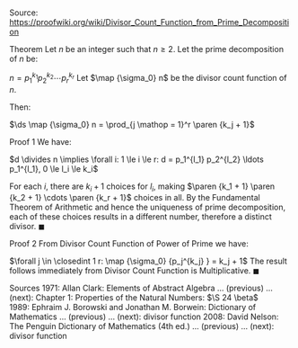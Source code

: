 # 

Source: https://proofwiki.org/wiki/Divisor_Count_Function_from_Prime_Decomposition



Theorem
Let $n$ be an integer such that $n \ge 2$.
Let the prime decomposition of $n$ be:

$n = p_1^{k_1} p_2^{k_2} \cdots p_r^{k_r}$
Let $\map {\sigma_0} n$ be the divisor count function of $n$.

Then:

$\ds \map {\sigma_0} n = \prod_{j \mathop = 1}^r \paren {k_j + 1}$


Proof 1
We have:

$d \divides n \implies \forall i: 1 \le i \le r: d = p_1^{l_1} p_2^{l_2} \ldots p_1^{l_1}, 0 \le l_i \le k_i$

For each $i$, there are $k_i + 1$ choices for $l_i$, making $\paren {k_1 + 1} \paren {k_2 + 1} \cdots \paren {k_r + 1}$ choices in all.
By the Fundamental Theorem of Arithmetic and hence the uniqueness of prime decomposition, each of these choices results in a different number, therefore a distinct divisor.
$\blacksquare$


Proof 2
From Divisor Count Function of Power of Prime we have:

$\forall j \in \closedint 1 r: \map {\sigma_0} {p_j^{k_j} } = k_j + 1$
The result follows immediately from Divisor Count Function is Multiplicative‎.
$\blacksquare$


Sources
1971: Allan Clark: Elements of Abstract Algebra ... (previous) ... (next): Chapter $1$: Properties of the Natural Numbers: $\S 24 \beta$
1989: Ephraim J. Borowski and Jonathan M. Borwein: Dictionary of Mathematics ... (previous) ... (next): divisor function
2008: David Nelson: The Penguin Dictionary of Mathematics (4th ed.) ... (previous) ... (next): divisor function




